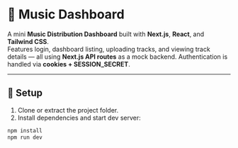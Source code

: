 # 🎵 Music Dashboard

A mini **Music Distribution Dashboard** built with **Next.js**, **React**, and **Tailwind CSS**.  
Features login, dashboard listing, uploading tracks, and viewing track details — all using **Next.js API routes** as a mock backend. Authentication is handled via **cookies + SESSION_SECRET**.

---

## 🚀 Setup

1. Clone or extract the project folder.
2. Install dependencies and start dev server:

```bash
npm install
npm run dev
